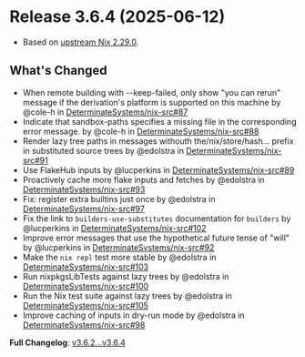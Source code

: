 # Release 3.6.4 (2025-06-12)

* Based on [upstream Nix 2.29.0](../release-notes/rl-2.29.md).

## What's Changed
* When remote building with --keep-failed, only show "you can rerun" message if the derivation's platform is supported on this machine by @cole-h in [DeterminateSystems/nix-src#87](https://github.com/DeterminateSystems/nix-src/pull/87)
* Indicate that sandbox-paths specifies a missing file in the corresponding error message. by @cole-h in [DeterminateSystems/nix-src#88](https://github.com/DeterminateSystems/nix-src/pull/88)
* Render lazy tree paths in messages withouth the/nix/store/hash... prefix in substituted source trees by @edolstra in [DeterminateSystems/nix-src#91](https://github.com/DeterminateSystems/nix-src/pull/91)
* Use FlakeHub inputs by @lucperkins in [DeterminateSystems/nix-src#89](https://github.com/DeterminateSystems/nix-src/pull/89)
* Proactively cache more flake inputs and fetches by @edolstra in [DeterminateSystems/nix-src#93](https://github.com/DeterminateSystems/nix-src/pull/93)
* Fix: register extra builtins just once by @edolstra in [DeterminateSystems/nix-src#97](https://github.com/DeterminateSystems/nix-src/pull/97)
* Fix the link to `builders-use-substitutes` documentation for `builders` by @lucperkins in [DeterminateSystems/nix-src#102](https://github.com/DeterminateSystems/nix-src/pull/102)
* Improve error messages that use the hypothetical future tense of "will" by @lucperkins in [DeterminateSystems/nix-src#92](https://github.com/DeterminateSystems/nix-src/pull/92)
* Make the `nix repl` test more stable by @edolstra in [DeterminateSystems/nix-src#103](https://github.com/DeterminateSystems/nix-src/pull/103)
* Run nixpkgsLibTests against lazy trees by @edolstra in [DeterminateSystems/nix-src#100](https://github.com/DeterminateSystems/nix-src/pull/100)
* Run the Nix test suite against lazy trees by @edolstra in [DeterminateSystems/nix-src#105](https://github.com/DeterminateSystems/nix-src/pull/105)
* Improve caching of inputs in dry-run mode by @edolstra in [DeterminateSystems/nix-src#98](https://github.com/DeterminateSystems/nix-src/pull/98)


**Full Changelog**: [v3.6.2...v3.6.4](https://github.com/DeterminateSystems/nix-src/compare/v3.6.2...v3.6.4)
